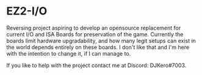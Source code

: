 # EZ2-I/O

Reversing project aspiring to develop an opensource replacement for current I/O and ISA Boards for preservation of the game.
Currently the boards limit hardware upgradability, and how many legit setups can exist in the world depends entirely on these boards.
I don't like that and I'm here with the intention to change it, if I can manage to.

If you like to help with the project contact me at Discord: DJKero#7003.